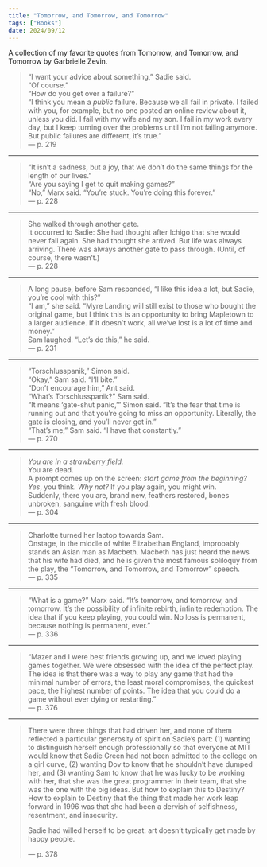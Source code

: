 ```yaml
---
title: "Tomorrow, and Tomorrow, and Tomorrow"
tags: ["Books"]
date: 2024/09/12
---
```


A collection of my favorite quotes from Tomorrow, and Tomorrow, and Tomorrow by Garbrielle Zevin.

> “I want your advice about something,” Sadie said.  
> “Of course.”  
> “How do you get over a failure?”  
> “I think you mean a _public_ failure. Because we all fail in private. I failed with you, for example, but no one posted an online review about it, unless you did. I fail with my wife and my son. I fail in my work every day, but I keep turning over the problems until I’m not failing anymore. But public failures are different, it’s true.”  
> — p. 219

---

> “It isn’t a sadness, but a joy, that we don’t do the same things for the length of our lives.”  
> “Are you saying I get to quit making games?”  
> “No,” Marx said. “You’re stuck. You’re doing this forever.”  
> — p. 228

---

> She walked through another gate.  
> It occurred to Sadie: She had thought after Ichigo that she would never fail again. She had thought she arrived. But life was always arriving. There was always another gate to pass through. (Until, of course, there wasn’t.)  
> — p. 228

---

> A long pause, before Sam responded, “I like this idea a lot, but Sadie, you’re cool with this?”  
> “I am,” she said. “Myre Landing will still exist to those who bought the original game, but I think this is an opportunity to bring Mapletown to a larger audience. If it doesn’t work, all we’ve lost is a lot of time and money.”  
> Sam laughed. “Let’s do this,” he said.  
> — p. 231

---

> “Torschlusspanik,” Simon said.  
> “Okay,” Sam said. “I’ll bite.”  
> “Don’t encourage him,” Ant said.  
> “What’s Torschlusspanik?” Sam said.  
> “It means ‘gate-shut panic,’” Simon said. “It’s the fear that time is running out and that you’re going to miss an opportunity. Literally, the gate is closing, and you’ll never get in.”  
> “That’s me,” Sam said. “I have that constantly.”  
> — p. 270

---

> _You are in a strawberry field._  
> You are dead.  
> A prompt comes up on the screen: _start game from the beginning?_  
> _Yes_, you think. _Why not?_ If you play again, you might win.  
> Suddenly, there you are, brand new, feathers restored, bones unbroken, sanguine with fresh blood.  
> — p. 304

---

> Charlotte turned her laptop towards Sam.  
> Onstage, in the middle of white Elizabethan England, improbably stands an Asian man as Macbeth. Macbeth has just heard the news that his wife had died, and he is given the most famous soliloquy from the play, the “Tomorrow, and Tomorrow, and Tomorrow” speech.  
> — p. 335

---

> “What is a game?” Marx said. “It’s tomorrow, and tomorrow, and tomorrow. It’s the possibility of infinite rebirth, infinite redemption. The idea that if you keep playing, you could win. No loss is permanent, because nothing is permanent, ever.”  
> — p. 336

---

> “Mazer and I were best friends growing up, and we loved playing games together. We were obsessed with the idea of the perfect play. The idea is that there was a way to play any game that had the minimal number of errors, the least moral compromises, the quickest pace, the highest number of points. The idea that you could do a game without ever dying or restarting.”  
> — p. 376

---

> There were three things that had driven her, and none of them reflected a particular generosity of spirit on Sadie’s part: (1) wanting to distinguish herself enough professionally so that everyone at MIT would know that Sadie Green had not been admitted to the college on a girl curve, (2) wanting Dov to know that he shouldn’t have dumped her, and (3) wanting Sam to know that he was lucky to be working with her, that she was the great programmer in their team, that she was the one with the big ideas. But how to explain this to Destiny? How to explain to Destiny that the thing that made her work leap forward in 1996 was that she had been a dervish of selfishness, resentment, and insecurity.
>
> Sadie had willed herself to be great: art doesn’t typically get made by happy people.
>
> — p. 378

